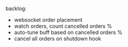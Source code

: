 backlog:
- websocket order placement
- watch orders, count cancelled orders %
- auto-tune buff based on cancelled orders %
- cancel all orders on shutdown hook


